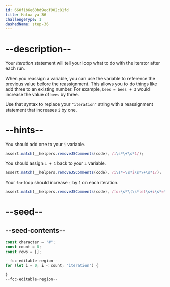 ```yaml
---
id: 660f1b6e60bd9edf902c81fd
title: Hatua ya 36
challengeType: 1
dashedName: step-36
---
```


# --description--

Your <dfn>iteration</dfn> statement will tell your loop what to do with the iterator after each run.

When you reassign a variable, you can use the variable to reference the previous value before the reassignment. This allows you to do things like add three to an existing number. For example, `bees = bees + 3` would increase the value of `bees` by three.

Use that syntax to replace your `"iteration"` string with a reassignment statement that increases `i` by one.

# --hints--

You should add one to your `i` variable.

```js
assert.match(__helpers.removeJSComments(code), /i\s*\+\s*1/);
```

You should assign `i + 1` back to your `i` variable.

```js
assert.match(__helpers.removeJSComments(code), /i\s*=\s*i\s*\+\s*1/);
```

Your `for` loop should increase `i` by `1` on each iteration.

```js
assert.match(__helpers.removeJSComments(code), /for\s*\(\s*let\s+i\s*=\s*0;\s*i\s*<\s*count;\s*i\s*=\s*i\s*\+\s*1\s*\)/);
```

# --seed--

## --seed-contents--

```js
const character = "#";
const count = 8;
const rows = [];

--fcc-editable-region--
for (let i = 0; i < count; "iteration") {

}
--fcc-editable-region--
```
